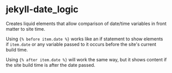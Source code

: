 # jekyll-date_logic

Creates liquid elements that allow comparison of date/time variables in front matter to site time.

Using `{% before item.date %}` works like an if statement to show elements if `item.date` or any variable passed to it occurs before the site's current build time.

Using `{% after item.date %}` will work the same way, but it shows content if the site build time is after the date passed.
